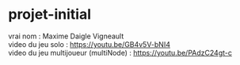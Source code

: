 # projet-initial
vrai nom : Maxime Daigle Vigneault<br/>
video du jeu solo : https://youtu.be/GB4v5V-bNI4<br/>
video du jeu multijoueur (multiNode) : https://youtu.be/PAdzC24gt-c
